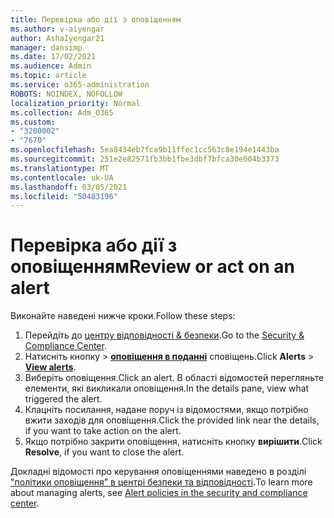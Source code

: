 ```yaml
---
title: Перевірка або дії з оповіщенням
ms.author: v-aiyengar
author: AshaIyengar21
manager: dansimp
ms.date: 17/02/2021
ms.audience: Admin
ms.topic: article
ms.service: o365-administration
ROBOTS: NOINDEX, NOFOLLOW
localization_priority: Normal
ms.collection: Adm_O365
ms.custom:
- "3200002"
- "7670"
ms.openlocfilehash: 5ea8434eb7fca9b11ffec1cc563c8e194e1443ba
ms.sourcegitcommit: 251e2e82571fb3bb1fbe3dbf7bfca30e004b3373
ms.translationtype: MT
ms.contentlocale: uk-UA
ms.lasthandoff: 03/05/2021
ms.locfileid: "50483196"
---
```

# <a name="review-or-act-on-an-alert"></a><span data-ttu-id="5e6e9-102">Перевірка або дії з оповіщенням</span><span class="sxs-lookup"><span data-stu-id="5e6e9-102">Review or act on an alert</span></span>

<span data-ttu-id="5e6e9-103">Виконайте наведені нижче кроки.</span><span class="sxs-lookup"><span data-stu-id="5e6e9-103">Follow these steps:</span></span>

1. <span data-ttu-id="5e6e9-104">Перейдіть до [центру відповідності & безпеки](https://go.microsoft.com/fwlink/p/?linkid=2077143).</span><span class="sxs-lookup"><span data-stu-id="5e6e9-104">Go to the [Security & Compliance Center](https://go.microsoft.com/fwlink/p/?linkid=2077143).</span></span>
1. <span data-ttu-id="5e6e9-105">Натисніть кнопку  >  **[оповіщення в поданні](https://go.microsoft.com/fwlink/?linkid=2103301)** сповіщень.</span><span class="sxs-lookup"><span data-stu-id="5e6e9-105">Click **Alerts** > **[View alerts](https://go.microsoft.com/fwlink/?linkid=2103301)**.</span></span>
1. <span data-ttu-id="5e6e9-106">Виберіть оповіщення.</span><span class="sxs-lookup"><span data-stu-id="5e6e9-106">Click an alert.</span></span> <span data-ttu-id="5e6e9-107">В області відомостей перегляньте елементи, які викликали оповіщення.</span><span class="sxs-lookup"><span data-stu-id="5e6e9-107">In the details pane, view what triggered the alert.</span></span>
1. <span data-ttu-id="5e6e9-108">Клацніть посилання, надане поруч із відомостями, якщо потрібно вжити заходів для оповіщення.</span><span class="sxs-lookup"><span data-stu-id="5e6e9-108">Click the provided link near the details, if you want to take action on the alert.</span></span>
1. <span data-ttu-id="5e6e9-109">Якщо потрібно закрити оповіщення, натисніть кнопку **вирішити**.</span><span class="sxs-lookup"><span data-stu-id="5e6e9-109">Click **Resolve**, if you want to close the alert.</span></span>

<span data-ttu-id="5e6e9-110">Докладні відомості про керування оповіщеннями наведено в розділі ["політики оповіщення" в центрі безпеки та відповідності](https://go.microsoft.com/fwlink/?linkid=2103211).</span><span class="sxs-lookup"><span data-stu-id="5e6e9-110">To learn more about managing alerts, see [Alert policies in the security and compliance center](https://go.microsoft.com/fwlink/?linkid=2103211).</span></span>

